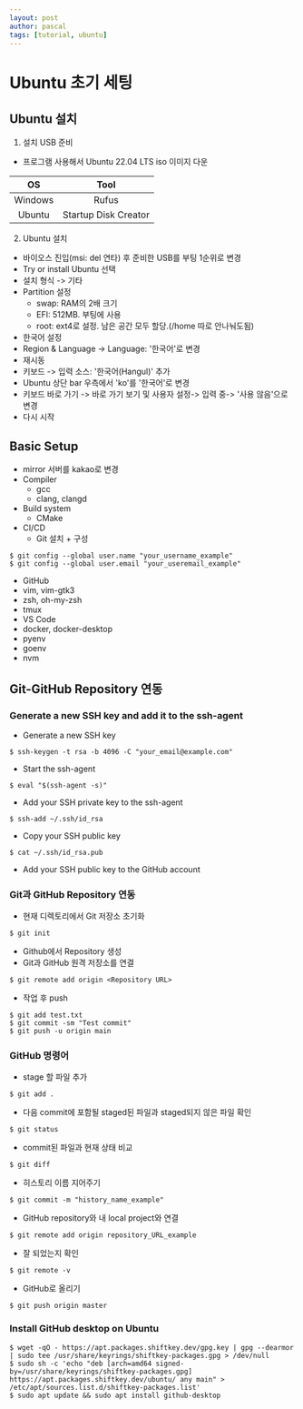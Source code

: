 ```yaml
---
layout: post
author: pascal
tags: [tutorial, ubuntu]
---
```


# Ubuntu 초기 세팅 

## Ubuntu 설치

1. 설치 USB 준비
- 프로그램 사용해서 Ubuntu 22.04 LTS iso 이미지 다운

| OS | Tool |
|:---:|:---:|
| Windows | Rufus |
| Ubuntu | Startup Disk Creator |

2. Ubuntu 설치
- 바이오스 진입(msi: del 연타) 후 준비한 USB를 부팅 1순위로 변경
- Try or install Ubuntu 선택
- 설치 형식 -> 기타
- Partition 설정
  - swap: RAM의 2배 크기
  - EFI: 512MB. 부팅에 사용
  - root: ext4로 설정. 남은 공간 모두 할당.(/home 따로 안나눠도됨)
- 한국어 설정
- Region & Language -> Language: '한국어'로 변경
- 재시동
- 키보드 -> 입력 소스: '한국어(Hangul)' 추가
- Ubuntu 상단 bar 우측에서 'ko'를 '한국어'로 변경
- 키보드 바로 가기 -> 바로 가기 보기 및 사용자 설정-> 입력 중-> '사용 않음'으로 변경
- 다시 시작

## Basic Setup

- mirror 서버를 kakao로 변경
- Compiler
  - gcc
  - clang, clangd
- Build system
  - CMake
- CI/CD
  - Git 설치 + 구성
```
$ git config --global user.name "your_username_example"
$ git config --global user.email "your_useremail_example"
```
  - GitHub
- vim, vim-gtk3
- zsh, oh-my-zsh
- tmux
- VS Code
- docker, docker-desktop
- pyenv
- goenv
- nvm

## Git-GitHub Repository 연동

### Generate a new SSH key and add it to the ssh-agent

- Generate a new SSH key
```
$ ssh-keygen -t rsa -b 4096 -C "your_email@example.com"
```
- Start the ssh-agent
```
$ eval "$(ssh-agent -s)"
```
- Add your SSH private key to the ssh-agent
```
$ ssh-add ~/.ssh/id_rsa
```
- Copy your SSH public key
```
$ cat ~/.ssh/id_rsa.pub
```
- Add your SSH public key to the GitHub account

### Git과 GitHub Repository 연동

- 현재 디렉토리에서 Git 저장소 초기화
```
$ git init
```
- Github에서 Repository 생성
- Git과 GitHub 원격 저장소를 연결
```
$ git remote add origin <Repository URL>
```
- 작업 후 push
```
$ git add test.txt
$ git commit -sm "Test commit"
$ git push -u origin main
```
### GitHub 명령어
- stage 할 파일 추가
```
$ git add .
```
- 다음 commit에 포함될 staged된 파일과 staged되지 않은 파일 확인
```
$ git status
```
- commit된 파일과 현재 상태 비교
```
$ git diff
```
- 히스토리 이름 지어주기
```
$ git commit -m "history_name_example"
```
- GitHub repository와 내 local project와 연결
```
$ git remote add origin repository_URL_example
```
- 잘 되었는지 확인
```
$ git remote -v
```
- GitHub로 올리기
```
$ git push origin master
```
  
### Install GitHub desktop on Ubuntu
```
$ wget -qO - https://apt.packages.shiftkey.dev/gpg.key | gpg --dearmor | sudo tee /usr/share/keyrings/shiftkey-packages.gpg > /dev/null
$ sudo sh -c 'echo "deb [arch=amd64 signed-by=/usr/share/keyrings/shiftkey-packages.gpg] https://apt.packages.shiftkey.dev/ubuntu/ any main" > /etc/apt/sources.list.d/shiftkey-packages.list'
$ sudo apt update && sudo apt install github-desktop
```

